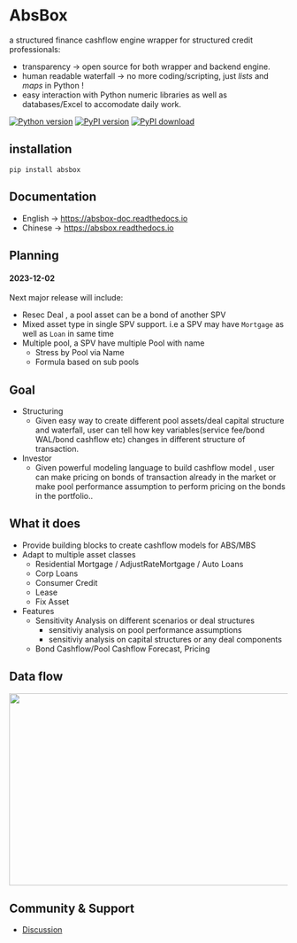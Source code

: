 # AbsBox 
a structured finance cashflow engine wrapper for structured credit professionals:

* transparency -> open source for both wrapper and backend engine.
* human readable waterfall -> no more coding/scripting, just *lists* and *maps* in Python !
* easy interaction with Python numeric libraries as well as databases/Excel to accomodate daily work.

[![Python version](https://img.shields.io/pypi/pyversions/absbox)](https://img.shields.io/pypi/pyversions/absbox)
[![PyPI version](https://badge.fury.io/py/absbox.svg)](https://badge.fury.io/py/absbox)
[![PyPI download](https://img.shields.io/pypi/dm/absbox)](https://img.shields.io/pypi/dm/absbox)

## installation

    pip install absbox

## Documentation
* English -> https://absbox-doc.readthedocs.io
* Chinese -> https://absbox.readthedocs.io

## Planning

#### 2023-12-02
Next major release will include:
* Resec Deal , a pool asset can be a bond of another SPV
* Mixed asset type in single SPV support. i.e a SPV may have `Mortgage` as well as `Loan` in same time
* Multiple pool, a SPV have multiple Pool with name
  * Stress by Pool via Name
  * Formula based on sub pools 


## Goal
* Structuring
  * Given easy way to create different pool assets/deal capital structure and waterfall, user can tell how key variables(service fee/bond WAL/bond cashflow etc) changes in different structure of transaction.
* Investor
  * Given powerful modeling language to build cashflow model , user can make pricing on bonds of transaction already in the market or make pool performance assumption to perform pricing on the bonds in the portfolio..

## What it does
* Provide building blocks to create cashflow models for ABS/MBS
* Adapt to multiple asset classes
    * Residential Mortgage / AdjustRateMortgage / Auto Loans
    * Corp Loans
    * Consumer Credit
    * Lease
    * Fix Asset
* Features
  * Sensitivity Analysis on different scenarios or deal structures
    * sensitiviy analysis on pool performance assumptions
    * sensitiviy analysis on capital structures or any deal components
  * Bond Cashflow/Pool Cashflow Forecast, Pricing

## Data flow

<img src="https://absbox-doc.readthedocs.io/en/latest/_images/Intergration.png" width="600" height="347"/>


## Community & Support

* [Discussion](https://github.com/yellowbean/AbsBox/discussions)

